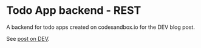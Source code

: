 # Todo App backend - REST

A backend for todo apps created on codesandbox.io for the DEV blog post.

See [post on DEV](https://dev.to/petr7555/beginner-s-guide-to-react-state-49j8).
